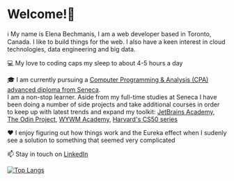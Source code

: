 # Welcome!👋

:information_source: My name is Elena Bechmanis, I am a web developer based in Toronto, Canada. I like to build things for the web. I also have a keen interest in cloud technologies, data engineering and big data.

:computer: My love to coding caps my sleep to about 4-5 hours a day

:mortar_board: I am currently pursuing a [Computer Programming & Analysis (CPA) advanced diploma from Seneca](https://www.senecacollege.ca/programs/fulltime/CPA.html).
<br> I am a non-stop learner. Aside from my full-time studies at Seneca I have been doing a number of side projects and take additional courses in order to keep up with latest trends and expand my toolkit: [JetBrains Academy](https://hyperskill.org/), [The Odin Project](https://www.theodinproject.com/), [WYWM Academy](https://withyouwithme.com/), [Harvard's CS50 series](https://pll.harvard.edu/course/cs50-introduction-computer-science?delta=0)

:heart: I enjoy figuring out how things work and the Eureka effect when I sudenly see a solution to something that seemed very complicated

:mailbox: Stay in touch on [LinkedIn](https://www.linkedin.com/in/elena-bechmanis/)

[![Top Langs](https://github-readme-stats.vercel.app/api/top-langs/?username=e-bechmanis&langs_count=6&count_private=true&layout=compact)](https://github.com/e-bechmanis/github-readme-stats)
